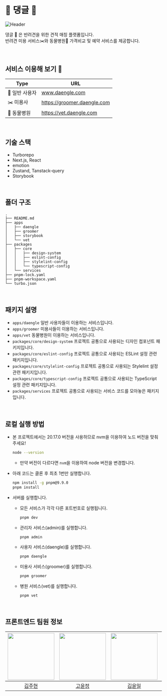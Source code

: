 # 🐶 댕글 🐾

![Header](https://github.com/user-attachments/assets/02a1beaa-e38c-4287-b13a-42faef2ac270)

댕글 🐾 은 반려견을 위한 견적 매칭 플랫폼입니다.  
반려견 미용 서비스✂️와 동물병원🏥 가격비교 및 예약 서비스를 제공합니다.

<br/>

## 서비스 이용해 보기 🔗

| Type           | URL                         |
| -------------- | --------------------------- |
| 🐾 일반 사용자 | www.daengle.com             |
| ✂️ 미용사      | https://groomer.daengle.com |
| 🏥 동물병원    | https://vet.daengle.com     |

<br/>

## 기술 스택

- Turborepo
- Next.js, React
- emotion
- Zustand, Tanstack-query
- Storybook

<br/>

## 폴더 구조

```plaintext
.
├── README.md
├── apps
│   ├── daengle
│   ├── groomer
│   ├── storybook
│   └── vet
├── packages
│   ├── core
│   │   ├── design-system
│   │   ├── eslint-config
│   │   ├── stylelint-config
│   │   └── typescript-config
│   └── services
├── pnpm-lock.yaml
├── pnpm-workspace.yaml
└── turbo.json
```

<br/>

## 패키지 설명

- `apps/daengle` 일반 사용자들이 이용하는 서비스입니다.
- `apps/groomer` 미용사들이 이용하는 서비스입니다.
- `apps/vet` 동물병원이 이용하는 서비스입니다.
- `packages/core/design-system` 프로젝트 공통으로 사용되는 디자인 컴포넌트 패키지입니다.
- `packages/core/eslint-config` 프로젝트 공통으로 사용되는 ESLint 설정 관련 패키지입니다.
- `packages/core/stylelint-config` 프로젝트 공통으로 사용되는 Stylelint 설정 관련 패키지입니다.
- `packages/core/typescript-config` 프로젝트 공통으로 사용되는 TypeScript 설정 관련 패키지입니다.
- `packages/services` 프로젝트 공통으로 사용되는 서비스 코드를 모아놓은 패키지입니다.

<br/>

## 로컬 실행 방법

- 본 프로젝트에서는 20.17.0 버전을 사용하므로 nvm을 이용하여 노드 버전을 맞춰 주세요!

  ```bash
  node --version
  ```

  - 만약 버전이 다르다면 `nvm`을 이용하여 node 버전을 변경합니다.

- 아래 코드는 클론 후 최초 1번만 실행합니다.
  ```bash
  npm install -g pnpm@9.9.0
  pnpm install
  ```
- 서버를 실행합니다.
  - 모든 서비스가 각각 다른 포트번호로 실행됩니다.
    ```bash
    pnpm dev
    ```
  - 관리자 서비스(admin)를 실행합니다.
    ```bash
    pnpm admin
    ```
  - 사용자 서비스(daengle)를 실행합니다.
    ```bash
    pnpm daengle
    ```
  - 미용사 서비스(groomer)를 실행합니다.
    ```bash
    pnpm groomer
    ```
  - 병원 서비스(vet)를 실행합니다.
    ```bash
    pnpm vet
    ```

<br/>

## 프론트엔드 팀원 정보

| <img src="https://avatars.githubusercontent.com/u/79887293?v=4" width=150px> | <img src="https://avatars.githubusercontent.com/u/46440436?v=4" width=150px> | <img src="https://avatars.githubusercontent.com/u/98331998?v=4" width=150px> | <img src="https://avatars.githubusercontent.com/u/96318529?v=4" width=150px> |
| :--------------------------------------------------------------------------: | :--------------------------------------------------------------------------: | :--------------------------------------------------------------------------: | :--------------------------------------------------------------------------: |
|                  [김주현](https://github.com/corinthionia)                   |                     [고윤정](https://github.com/jejukyj)                     |                   [김윤일](https://github.com/kyoul10121)                    |                    [문소연](https://github.com/MOONProd)                     |
